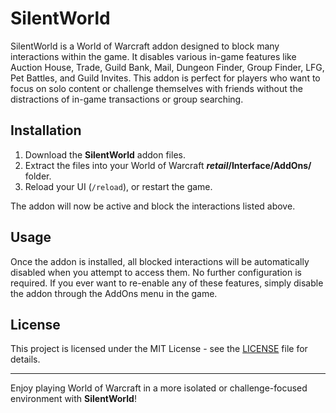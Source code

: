 # SilentWorld

SilentWorld is a World of Warcraft addon designed to block many interactions within the game. It disables various in-game features like Auction House, Trade, Guild Bank, Mail, Dungeon Finder, Group Finder, LFG, Pet Battles, and Guild Invites. This addon is perfect for players who want to focus on solo content or challenge themselves with friends without the distractions of in-game transactions or group searching.


## Installation

1. Download the **SilentWorld** addon files.
2. Extract the files into your World of Warcraft **_retail_/Interface/AddOns/** folder.
3. Reload your UI (`/reload`), or restart the game.

The addon will now be active and block the interactions listed above.

## Usage

Once the addon is installed, all blocked interactions will be automatically disabled when you attempt to access them. No further configuration is required. If you ever want to re-enable any of these features, simply disable the addon through the AddOns menu in the game.

## License

This project is licensed under the MIT License - see the [LICENSE](LICENSE) file for details.

---

Enjoy playing World of Warcraft in a more isolated or challenge-focused environment with **SilentWorld**!
